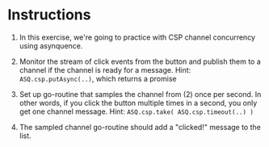 # Instructions

1. In this exercise, we're going to practice with CSP channel concurrency using asynquence.

2. Monitor the stream of click events from the button and publish them to a channel if the channel is ready for a message. Hint: `ASQ.csp.putAsync(..)`, which returns a promise

3. Set up go-routine that samples the channel from (2) once per second. In other words, if you click the button multiple times in a second, you only get one channel message. Hint: `ASQ.csp.take( ASQ.csp.timeout(..) )`

4. The sampled channel go-routine should add a "clicked!" message to the list.
